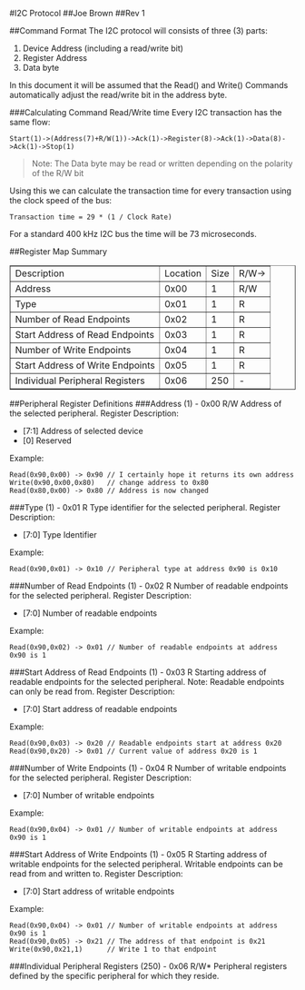 

#I2C Protocol
##Joe Brown
##Rev 1


##Command Format
The I2C protocol will consists of three (3) parts:

1.   Device Address (including a read/write bit)
2.   Register Address
3.   Data byte

In this document it will be assumed that the Read() and Write() Commands automatically adjust the read/write bit in the address byte.

###Calculating Command Read/Write time
Every I2C transaction has the same flow:

    Start(1)->(Address(7)+R/W(1))->Ack(1)->Register(8)->Ack(1)->Data(8)->Ack(1)->Stop(1)

>Note: The Data byte may be read or written depending on the polarity of the R/W bit

Using this we can calculate the transaction time for every transaction using the clock speed of the bus:

    Transaction time = 29 * (1 / Clock Rate)

For a standard 400 kHz I2C bus the time will be 73 microseconds.

##Register Map Summary

<center>
<table border="1" cellspacing="1" >
<tr><td>Description                     </td><td>Location</td><td>Size</td><td>R/W-></td></tr>
<tr><td>Address                         </td><td>  0x00  </td><td> 1  </td><td>R/W  </td></tr>
<tr><td>Type                            </td><td>  0x01  </td><td> 1  </td><td> R   </td></tr>
<tr><td>Number of Read Endpoints        </td><td>  0x02  </td><td> 1  </td><td> R   </td></tr>
<tr><td>Start Address of Read Endpoints </td><td>  0x03  </td><td> 1  </td><td> R   </td></tr>
<tr><td>Number of Write Endpoints       </td><td>  0x04  </td><td> 1  </td><td> R   </td></tr>
<tr><td>Start Address of Write Endpoints</td><td>  0x05  </td><td> 1  </td><td> R   </td></tr>
<tr><td>Individual Peripheral Registers </td><td>  0x06  </td><td> 250</td><td> -   </td></tr>
</table>
</center>

##Peripheral Register Definitions
###Address (1) - 0x00                              R/W
Address of the selected peripheral.
Register Description:

*   [7:1] Address of selected device
*   [0]   Reserved

Example:

    Read(0x90,0x00) -> 0x90 // I certainly hope it returns its own address
    Write(0x90,0x00,0x80)   // change address to 0x80
    Read(0x80,0x00) -> 0x80 // Address is now changed

###Type (1) -  0x01                                R
Type identifier for the selected peripheral.
Register Description:

* [7:0] Type Identifier

Example:

    Read(0x90,0x01) -> 0x10 // Peripheral type at address 0x90 is 0x10

###Number of Read Endpoints (1) - 0x02             R
Number of readable endpoints for the selected peripheral.
Register Description:

* [7:0] Number of readable endpoints

Example:

    Read(0x90,0x02) -> 0x01 // Number of readable endpoints at address 0x90 is 1

###Start Address of Read Endpoints (1) - 0x03      R
Starting address of readable endpoints for the selected peripheral. Note: Readable endpoints can only be read from.
Register Description:

* [7:0] Start address of readable endpoints

Example:

    Read(0x90,0x03) -> 0x20 // Readable endpoints start at address 0x20
    Read(0x90,0x20) -> 0x01 // Current value of address 0x20 is 1

###Number of Write Endpoints (1) - 0x04            R
Number of writable endpoints for the selected peripheral.
Register Description:

* [7:0] Number of writable endpoints

Example:

    Read(0x90,0x04) -> 0x01 // Number of writable endpoints at address 0x90 is 1

###Start Address of Write Endpoints (1) - 0x05     R
Starting address of writable endpoints for the selected peripheral. Writable endpoints can be read from and written to.
Register Description:

* [7:0] Start address of writable endpoints

Example:

    Read(0x90,0x04) -> 0x01 // Number of writable endpoints at address 0x90 is 1
    Read(0x90,0x05) -> 0x21 // The address of that endpoint is 0x21
    Write(0x90,0x21,1)      // Write 1 to that endpoint
    
###Individual Peripheral Registers (250) -   0x06  R/W*
Peripheral registers defined by the specific peripheral for which they reside.

